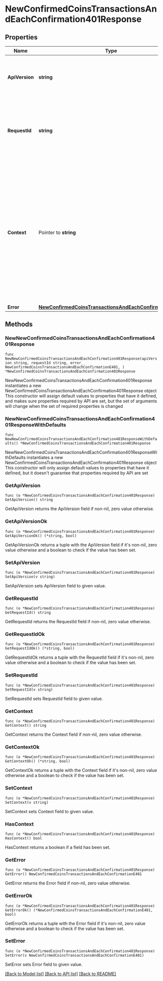 # NewConfirmedCoinsTransactionsAndEachConfirmation401Response

## Properties

Name | Type | Description | Notes
------------ | ------------- | ------------- | -------------
**ApiVersion** | **string** | Specifies the version of the API that incorporates this endpoint. | 
**RequestId** | **string** | Defines the ID of the request. The &#x60;requestId&#x60; is generated by Crypto APIs and it&#39;s unique for every request. | 
**Context** | Pointer to **string** | In batch situations the user can use the context to correlate responses with requests. This property is present regardless of whether the response was successful or returned as an error. &#x60;context&#x60; is specified by the user. | [optional] 
**Error** | [**NewConfirmedCoinsTransactionsAndEachConfirmationE401**](NewConfirmedCoinsTransactionsAndEachConfirmationE401.md) |  | 

## Methods

### NewNewConfirmedCoinsTransactionsAndEachConfirmation401Response

`func NewNewConfirmedCoinsTransactionsAndEachConfirmation401Response(apiVersion string, requestId string, error_ NewConfirmedCoinsTransactionsAndEachConfirmationE401, ) *NewConfirmedCoinsTransactionsAndEachConfirmation401Response`

NewNewConfirmedCoinsTransactionsAndEachConfirmation401Response instantiates a new NewConfirmedCoinsTransactionsAndEachConfirmation401Response object
This constructor will assign default values to properties that have it defined,
and makes sure properties required by API are set, but the set of arguments
will change when the set of required properties is changed

### NewNewConfirmedCoinsTransactionsAndEachConfirmation401ResponseWithDefaults

`func NewNewConfirmedCoinsTransactionsAndEachConfirmation401ResponseWithDefaults() *NewConfirmedCoinsTransactionsAndEachConfirmation401Response`

NewNewConfirmedCoinsTransactionsAndEachConfirmation401ResponseWithDefaults instantiates a new NewConfirmedCoinsTransactionsAndEachConfirmation401Response object
This constructor will only assign default values to properties that have it defined,
but it doesn't guarantee that properties required by API are set

### GetApiVersion

`func (o *NewConfirmedCoinsTransactionsAndEachConfirmation401Response) GetApiVersion() string`

GetApiVersion returns the ApiVersion field if non-nil, zero value otherwise.

### GetApiVersionOk

`func (o *NewConfirmedCoinsTransactionsAndEachConfirmation401Response) GetApiVersionOk() (*string, bool)`

GetApiVersionOk returns a tuple with the ApiVersion field if it's non-nil, zero value otherwise
and a boolean to check if the value has been set.

### SetApiVersion

`func (o *NewConfirmedCoinsTransactionsAndEachConfirmation401Response) SetApiVersion(v string)`

SetApiVersion sets ApiVersion field to given value.


### GetRequestId

`func (o *NewConfirmedCoinsTransactionsAndEachConfirmation401Response) GetRequestId() string`

GetRequestId returns the RequestId field if non-nil, zero value otherwise.

### GetRequestIdOk

`func (o *NewConfirmedCoinsTransactionsAndEachConfirmation401Response) GetRequestIdOk() (*string, bool)`

GetRequestIdOk returns a tuple with the RequestId field if it's non-nil, zero value otherwise
and a boolean to check if the value has been set.

### SetRequestId

`func (o *NewConfirmedCoinsTransactionsAndEachConfirmation401Response) SetRequestId(v string)`

SetRequestId sets RequestId field to given value.


### GetContext

`func (o *NewConfirmedCoinsTransactionsAndEachConfirmation401Response) GetContext() string`

GetContext returns the Context field if non-nil, zero value otherwise.

### GetContextOk

`func (o *NewConfirmedCoinsTransactionsAndEachConfirmation401Response) GetContextOk() (*string, bool)`

GetContextOk returns a tuple with the Context field if it's non-nil, zero value otherwise
and a boolean to check if the value has been set.

### SetContext

`func (o *NewConfirmedCoinsTransactionsAndEachConfirmation401Response) SetContext(v string)`

SetContext sets Context field to given value.

### HasContext

`func (o *NewConfirmedCoinsTransactionsAndEachConfirmation401Response) HasContext() bool`

HasContext returns a boolean if a field has been set.

### GetError

`func (o *NewConfirmedCoinsTransactionsAndEachConfirmation401Response) GetError() NewConfirmedCoinsTransactionsAndEachConfirmationE401`

GetError returns the Error field if non-nil, zero value otherwise.

### GetErrorOk

`func (o *NewConfirmedCoinsTransactionsAndEachConfirmation401Response) GetErrorOk() (*NewConfirmedCoinsTransactionsAndEachConfirmationE401, bool)`

GetErrorOk returns a tuple with the Error field if it's non-nil, zero value otherwise
and a boolean to check if the value has been set.

### SetError

`func (o *NewConfirmedCoinsTransactionsAndEachConfirmation401Response) SetError(v NewConfirmedCoinsTransactionsAndEachConfirmationE401)`

SetError sets Error field to given value.



[[Back to Model list]](../README.md#documentation-for-models) [[Back to API list]](../README.md#documentation-for-api-endpoints) [[Back to README]](../README.md)


